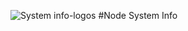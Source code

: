 ![System info-logos](https://github.com/s5y-ux/Computer_Info/assets/59636597/e8acbb21-a187-4b1d-863f-4e5df26d773c)
#Node System Info
